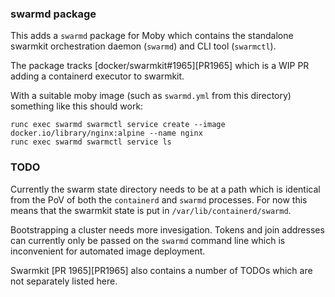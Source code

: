 ### swarmd package

This adds a `swarmd` package for Moby which contains the standalone
swarmkit orchestration daemon (`swarmd`) and CLI tool (`swarmctl`).

The package tracks [docker/swarmkit#1965][PR1965] which
is a WIP PR adding a containerd executor to swarmkit.

With a suitable moby image (such as `swarmd.yml` from this directory)
something like this should work:

    runc exec swarmd swarmctl service create --image docker.io/library/nginx:alpine --name nginx
    runc exec swarmd swarmctl service ls

### TODO

Currently the swarm state directory needs to be at a path which is
identical from the PoV of both the `containerd` and `swarmd`
processes. For now this means that the swarmkit state is put in
`/var/lib/containerd/swarmd`.

Bootstrapping a cluster needs more invesigation. Tokens and join
addresses can currently only be passed on the `swarmd` command line
which is inconvenient for automated image deployment.

Swarmkit [PR 1965][PR1965] also contains a number of TODOs which are not
separately listed here.

[PR1665]: https://github.com/docker/swarmkit/pull/1965

